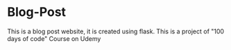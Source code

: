 # Blog-Post
This is a blog post website, it is created using flask.
This is a project of "100 days of code" Course on Udemy
